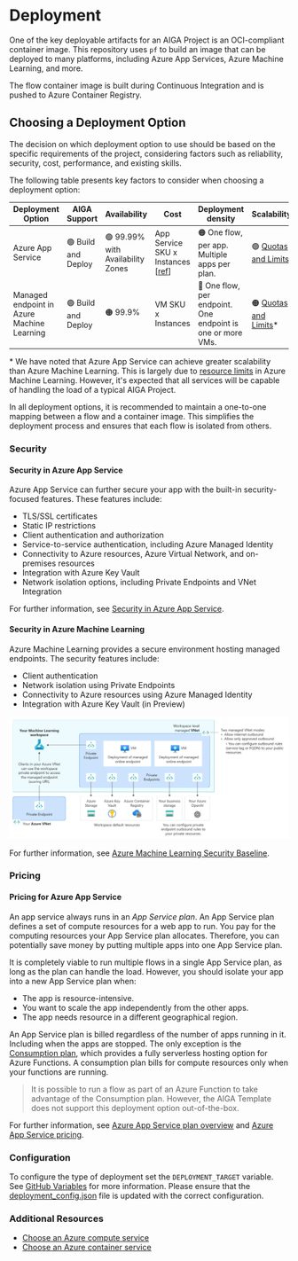 # Deployment

One of the key deployable artifacts for an AIGA Project is an OCI-compliant container
image. This repository uses `pf` to build an image that can be deployed to many
platforms, including Azure App Services, Azure Machine Learning, and more.

The flow container image is built during Continuous Integration and is pushed to Azure
Container Registry.

## Choosing a Deployment Option

The decision on which deployment option to use should be based on the specific
requirements of the project, considering factors such as reliability, security, cost,
performance, and existing skills.

The following table presents key factors to consider when choosing a deployment option:

| Deployment Option                          | AIGA Support        | Availability                      | Cost                                                                | Deployment density                                          | Scalability                                                                                                                                                                            | Auto-scale             | Security Features                                           | Troubleshooting      |
|--------------------------------------------|---------------------|-----------------------------------|---------------------------------------------------------------------|-------------------------------------------------------------|----------------------------------------------------------------------------------------------------------------------------------------------------------------------------------------|------------------------|-------------------------------------------------------------|----------------------|
| Azure App Service                          | 🟢 Build and Deploy | 🟢 99.99% with Availability Zones | App Service SKU x Instances [[ref](#pricing-for-azure-app-service)] | 🟠 One flow, per app. Multiple apps per plan.               | 🟢 [Quotas and Limits](https://learn.microsoft.com/en-us/azure/azure-resource-manager/management/azure-subscription-service-limits#app-service-limits)                                 | 🟢 Metrics or Schedule | 🟢 [Security Features](#security-in-azure-app-service)      | 🟢 Extensive Tooling |
| Managed endpoint in Azure Machine Learning | 🟢 Build and Deploy | 🟠 99.9%                          | VM SKU x Instances                                                  | 🔴 One flow, per endpoint. One endpoint is one or more VMs. | 🟠 [Quotas and Limits](https://learn.microsoft.com/en-us/azure/machine-learning/how-to-manage-quotas?view=azureml-api-2#azure-machine-learning-online-endpoints-and-batch-endpoints)\* | 🟢 Metrics or Schedule | 🟠 [Security Features](#security-in-azure-machine-learning) | 🟠 Primitive Tooling |

\* We have noted that Azure App Service can achieve greater scalability than Azure
Machine Learning. This is largely due
to [resource limits](https://learn.microsoft.com/en-us/azure/machine-learning/how-to-manage-quotas?view=azureml-api-2#azure-machine-learning-online-endpoints-and-batch-endpoints)
in Azure Machine Learning. However, it's expected that all services will be capable of
handling the load of a typical AIGA Project.

In all deployment options, it is recommended to maintain a one-to-one mapping between a
flow and a container image. This simplifies the deployment process and ensures that each
flow is isolated from others.

### Security

#### Security in Azure App Service

Azure App Service can further secure your app with the built-in security-focused
features. These features include:

- TLS/SSL certificates
- Static IP restrictions
- Client authentication and authorization
- Service-to-service authentication, including Azure Managed Identity
- Connectivity to Azure resources, Azure Virtual Network, and on-premises resources
- Integration with Azure Key Vault
- Network isolation options, including Private Endpoints and VNet Integration

For further information,
see [Security in Azure App Service](https://learn.microsoft.com/en-us/azure/app-service/overview-security).

#### Security in Azure Machine Learning

Azure Machine Learning provides a secure environment hosting managed endpoints. The
security features include:

- Client authentication
- Network isolation using Private Endpoints
- Connectivity to Azure resources using Azure Managed Identity
- Integration with Azure Key Vault (in Preview)

![Endpoint Network Isolation](../assets/endpoint-network-isolation-with-workspace-managed-vnet.png)

For further information,
see [Azure Machine Learning Security Baseline](https://learn.microsoft.com/en-us/security/benchmark/azure/baselines/machine-learning-service-security-baseline).

### Pricing

#### Pricing for Azure App Service

An app service always runs in an *App Service plan*. An App Service plan defines a set
of compute resources for a web app to run. You pay for the computing resources your App
Service plan allocates. Therefore, you can potentially save money by putting multiple
apps into one App Service plan.

It is completely viable to run multiple flows in a single App Service plan, as long as
the plan can handle the load. However, you should isolate your app into a new App
Service plan when:

- The app is resource-intensive.
- You want to scale the app independently from the other apps.
- The app needs resource in a different geographical region.

An App Service plan is billed regardless of the number of apps running in it. Including
when the apps are stopped. The only exception is
the [Consumption plan](https://learn.microsoft.com/en-us/azure/azure-functions/consumption-plan),
which provides a fully serverless hosting option for Azure Functions. A consumption plan
bills for compute resources only when your functions are running.

> It is possible to run a flow as part of an Azure Function to take advantage of the
> Consumption plan. However, the AIGA Template does not support this deployment option
> out-of-the-box.

For further information,
see [Azure App Service plan overview](https://learn.microsoft.com/en-us/azure/app-service/overview-hosting-plans)
and [Azure App Service pricing](https://azure.microsoft.com/en-us/pricing/details/app-service/linux/).

### Configuration

To configure the type of deployment set the `DEPLOYMENT_TARGET` variable. See [GitHub Variables](./github-variables.md) for more information. Please ensure that the [deployment_config.json](https://github.com/gsk-tech/AIGA/blob/main/config/deployment_config.json) file is updated with the correct configuration.

### Additional Resources

- [Choose an Azure compute service](https://learn.microsoft.com/en-us/azure/architecture/guide/technology-choices/compute-decision-tree)
- [Choose an Azure container service](https://learn.microsoft.com/en-us/azure/architecture/guide/choose-azure-container-service)
